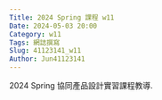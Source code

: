 ```yaml
---
Title: 2024 Spring 課程 w11
Date: 2024-05-03 20:00
Category: w11
Tags: 網誌撰寫
Slug: 41123141_w11
Author: Jun41123141
---
```


2024 Spring 協同產品設計實習課程教導.


<!-- PELICAN_END_SUMMARY -->

